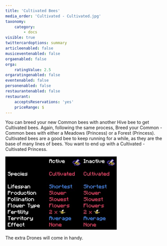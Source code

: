 ```yaml
---
title: 'Cultivated Bees'
media_order: 'Cultivated - Cultivated.jpg'
taxonomy:
    category:
        - docs
visible: true
twittercardoptions: summary
articleenabled: false
musiceventenabled: false
orgaenabled: false
orga:
    ratingValue: 2.5
orgaratingenabled: false
eventenabled: false
personenabled: false
restaurantenabled: false
restaurant:
    acceptsReservations: 'yes'
    priceRange: $
---
```


You can breed your new Common bees with another Hive bee to get Cultivated bees. Again, following the same process, Breed your Common - Common bees with either a Meadows (Princess) or a Forest (Princess). Cultivated bees are a good bee to keep running for a while, as they are the base of many lines of bees. You want to end up with a Cultivated - Cultivated Princess.

![](Cultivated%20-%20Cultivated.jpg)

The extra Drones will come in handy.